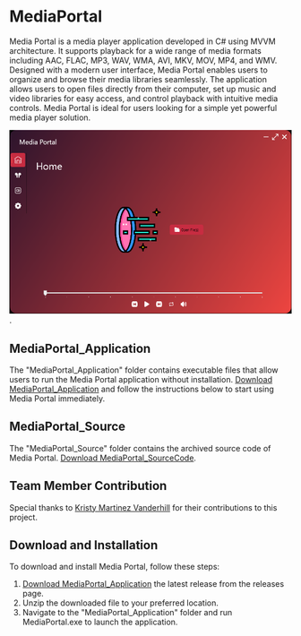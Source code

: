 # MediaPortal

Media Portal is a media player application developed in C# using MVVM architecture. It supports playback for a wide range of media formats including AAC, FLAC, MP3, WAV, WMA, AVI, MKV, MOV, MP4, and WMV. Designed with a modern user interface, Media Portal enables users to organize and browse their media libraries seamlessly. The application allows users to open files directly from their computer, set up music and video libraries for easy access, and control playback with intuitive media controls. Media Portal is ideal for users looking for a simple yet powerful media player solution.

![MediaPortal Screenshot](https://github.com/RobMurdock515/MediaPortal/blob/main/MediaPortal_SS.png).

## MediaPortal_Application

The "MediaPortal_Application" folder contains executable files that allow users to run the Media Portal application without installation. [Download MediaPortal_Application](https://github.com/RobMurdock515/MediaPortal/raw/main/MediaPortal_Application.zip) and follow the instructions below to start using Media Portal immediately.

## MediaPortal_Source

The "MediaPortal_Source" folder contains the archived source code of Media Portal. [Download MediaPortal_SourceCode](https://github.com/RobMurdock515/MediaPortal/raw/b7eb0fbf9443816dd312dabd85898a69505068ed/MediaPortal_SourceCode.zip).

## Team Member Contribution

Special thanks to [Kristy Martinez Vanderhill](https://github.com/KVanderhill) for their contributions to this project.

## Download and Installation

To download and install Media Portal, follow these steps:
1. [Download MediaPortal_Application](https://github.com/RobMurdock515/MediaPortal/raw/main/MediaPortal_Application.zip) the latest release from the releases page.
2. Unzip the downloaded file to your preferred location.
3. Navigate to the "MediaPortal_Application" folder and run MediaPortal.exe to launch the application.
